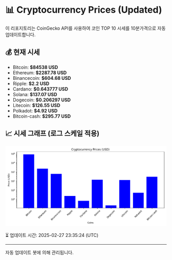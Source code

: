 
# 📊 Cryptocurrency Prices (Updated)

이 리포지토리는 CoinGecko API를 사용하여 코인 TOP 10 시세를 10분가격으로 자동 업데이트합니다.

## 💰 현재 시세
- Bitcoin: **$84538 USD**
- Ethereum: **$2287.78 USD**
- Binancecoin: **$604.68 USD**
- Ripple: **$2.2 USD**
- Cardano: **$0.643777 USD**
- Solana: **$137.07 USD**
- Dogecoin: **$0.206297 USD**
- Litecoin: **$126.55 USD**
- Polkadot: **$4.92 USD**
- Bitcoin-cash: **$295.77 USD**

## 📈 시세 그래프 (로그 스케일 적용)
![Crypto Prices](crypto_prices.png)

⏳ 업데이트 시간: 2025-02-27 23:35:24 (UTC)

---
자동 업데이트 봇에 의해 관리됩니다.
